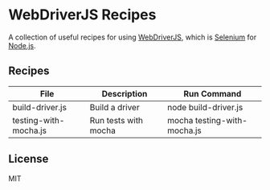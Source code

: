 # WebDriverJS Recipes

A collection of useful recipes for using [WebDriverJS](https://github.com/SeleniumHQ/selenium/wiki/WebDriverJs), which is [Selenium](http://www.seleniumhq.org) for [Node.js](https://nodejs.org).

## Recipes

| File                  | Description          | Run Command                 |
| --------------------- | -------------------- | --------------------------- |
| build-driver.js       | Build a driver       | node build-driver.js        |
| testing-with-mocha.js | Run tests with mocha | mocha testing-with-mocha.js |

## License

MIT
